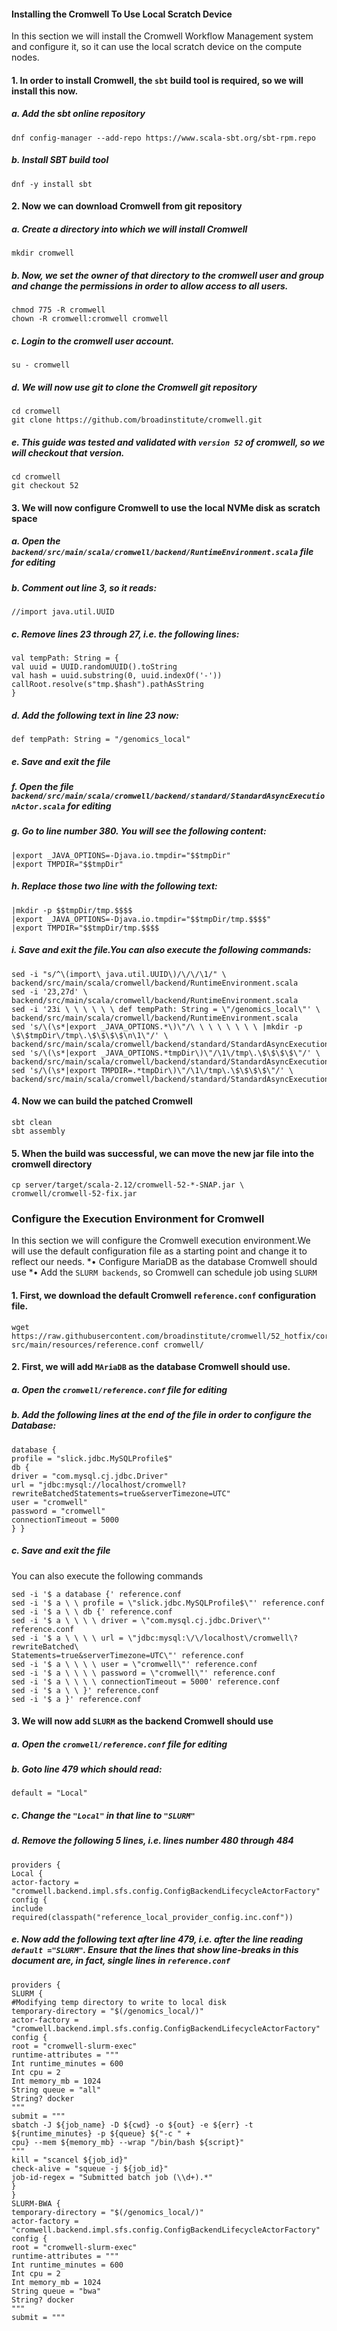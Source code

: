 ####

#### Installing the Cromwell To Use Local Scratch Device

In this section we will install the Cromwell Workflow Management system and configure it, so it can use the local scratch device on the compute nodes.

#### 1. In order to install Cromwell, the `sbt` build tool is required, so we will install this now.

##### a. Add the sbt online repository

```hocon
dnf config-manager --add-repo https://www.scala-sbt.org/sbt-rpm.repo
```

##### b. Install SBT build tool

```hocon
dnf -y install sbt
```

#### 2. Now we can download Cromwell from git repository

##### a. Create a directory into which we will install Cromwell

```hocon
mkdir cromwell
```

##### b. Now, we set the owner of that directory to the cromwell user and group and change the permissions in order to allow access to all users.

```hocon
chmod 775 -R cromwell
chown -R cromwell:cromwell cromwell
```

##### c. Login to the cromwell user account.

```hocon
su - cromwell
```

##### d. We will now use git to clone the Cromwell git repository

```hocon
cd cromwell
git clone https://github.com/broadinstitute/cromwell.git
```

##### e. This guide was tested and validated with `version 52` of cromwell, so we will checkout that version.

```hocon
cd cromwell
git checkout 52
```

#### 3. We will now configure Cromwell to use the local NVMe disk as scratch space

##### a. Open the `backend/src/main/scala/cromwell/backend/RuntimeEnvironment.scala` file for editing

##### b. Comment out line 3, so it reads:

```hocon
//import java.util.UUID
```

##### c. Remove lines 23 through 27, i.e. the following lines:

```hocon
val tempPath: String = {
val uuid = UUID.randomUUID().toString
val hash = uuid.substring(0, uuid.indexOf('-'))
callRoot.resolve(s"tmp.$hash").pathAsString
}
```

##### d. Add the following text in line 23 now:

```hocon
def tempPath: String = "/genomics_local"
```

##### e. Save and exit the file

##### f. Open the file `backend/src/main/scala/cromwell/backend/standard/StandardAsyncExecutionActor.scala` for editing

##### g. Go to line number 380. You will see the following content:

```hocon
|export _JAVA_OPTIONS=-Djava.io.tmpdir="$$tmpDir"
|export TMPDIR="$$tmpDir"
```


##### h. Replace those two line with the following text:

```hocon
|mkdir -p $$tmpDir/tmp.$$$$
|export _JAVA_OPTIONS=-Djava.io.tmpdir="$$tmpDir/tmp.$$$$"
|export TMPDIR="$$tmpDir/tmp.$$$$
```


##### i. Save and exit the file.You can also execute the following commands:

```hocon
sed -i "s/^\(import\ java.util.UUID\)/\/\/\1/" \
backend/src/main/scala/cromwell/backend/RuntimeEnvironment.scala
sed -i '23,27d' \
backend/src/main/scala/cromwell/backend/RuntimeEnvironment.scala
sed -i '23i \ \ \ \ \ \ def tempPath: String = \"/genomics_local\"' \
backend/src/main/scala/cromwell/backend/RuntimeEnvironment.scala
sed 's/\(\s*|export _JAVA_OPTIONS.*\)\"/\ \ \ \ \ \ \ \ |mkdir -p \$\$tmpDir\/tmp\.\$\$\$\$\n\1\"/' \
backend/src/main/scala/cromwell/backend/standard/StandardAsyncExecutionActor.scala
sed 's/\(\s*|export _JAVA_OPTIONS.*tmpDir\)\"/\1\/tmp\.\$\$\$\$\"/' \
backend/src/main/scala/cromwell/backend/standard/StandardAsyncExecutionActor.scala
sed 's/\(\s*|export TMPDIR=.*tmpDir\)\"/\1\/tmp\.\$\$\$\$\"/' \
backend/src/main/scala/cromwell/backend/standard/StandardAsyncExecutionActor.scala
```

#### 4. Now we can build the patched Cromwell

```hocon
sbt clean
sbt assembly
```

#### 5. When the build was successful, we can move the new jar file into the cromwell directory

```hocon
cp server/target/scala-2.12/cromwell-52-*-SNAP.jar \
cromwell/cromwell-52-fix.jar
```

### Configure the Execution Environment for Cromwell

In this section we will configure the Cromwell execution environment.We will use the default configuration file as a starting point and change it to reflect our needs.
*• Configure MariaDB as the database Cromwell should use
*• Add the `SLURM backends`, so Cromwell can schedule job using `SLURM`

#### 1. First, we download the default Cromwell `reference.conf` configuration file.

```hocon
wget https://raw.githubusercontent.com/broadinstitute/cromwell/52_hotfix/core/\
src/main/resources/reference.conf cromwell/
```

#### 2. First, we will add `MAriaDB` as the database Cromwell should use.

##### a. Open the `cromwell/reference.conf` file for editing

##### b. Add the following lines at the end of the file in order to configure the Database:

```hocon
database {
profile = "slick.jdbc.MySQLProfile$"
db {
driver = "com.mysql.cj.jdbc.Driver"
url = "jdbc:mysql://localhost/cromwell?rewriteBatchedStatements=true&serverTimezone=UTC"
user = "cromwell"
password = "cromwell"
connectionTimeout = 5000
} }
```

##### c. Save and exit the file

You can also execute the following commands

```hocon
sed -i '$ a database {' reference.conf
sed -i '$ a \ \ profile = \"slick.jdbc.MySQLProfile$\"' reference.conf
sed -i '$ a \ \ db {' reference.conf
sed -i '$ a \ \ \ \ driver = \"com.mysql.cj.jdbc.Driver\"' reference.conf
sed -i '$ a \ \ \ \ url = \"jdbc:mysql:\/\/localhost\/cromwell\?rewriteBatched\
Statements=true&serverTimezone=UTC\"' reference.conf
sed -i '$ a \ \ \ \ user = \"cromwell\"' reference.conf
sed -i '$ a \ \ \ \ password = \"cromwell\"' reference.conf
sed -i '$ a \ \ \ \ connectionTimeout = 5000' reference.conf
sed -i '$ a \ \ }' reference.conf
sed -i '$ a }' reference.conf
```


#### 3. We will now add `SLURM` as the backend Cromwell should use

##### a. Open the `cromwell/reference.conf` file for editing

##### b. Goto line 479 which should read:

```hocon
default = "Local"
```

##### c. Change the `"Local"` in that line to `"SLURM"`

##### d. Remove the following 5 lines, i.e. lines number 480 through 484

```hocon
providers {
Local {
actor-factory = "cromwell.backend.impl.sfs.config.ConfigBackendLifecycleActorFactory"
config {
include required(classpath("reference_local_provider_config.inc.conf"))
```

##### e. Now add the following text after line 479, i.e. after the line reading `default ="SLURM"`. Ensure that the lines that show line-breaks in this document are, in fact, single lines in `reference.conf`

```hocon
providers {
SLURM {
#Modifying temp directory to write to local disk
temporary-directory = "$(/genomics_local/)"
actor-factory = "cromwell.backend.impl.sfs.config.ConfigBackendLifecycleActorFactory"
config {
root = "cromwell-slurm-exec"
runtime-attributes = """
Int runtime_minutes = 600
Int cpu = 2
Int memory_mb = 1024
String queue = "all"
String? docker
"""
submit = """
sbatch -J ${job_name} -D ${cwd} -o ${out} -e ${err} -t ${runtime_minutes} -p ${queue} ${"-c " +
cpu} --mem ${memory_mb} --wrap "/bin/bash ${script}"
"""
kill = "scancel ${job_id}"
check-alive = "squeue -j ${job_id}"
job-id-regex = "Submitted batch job (\\d+).*"
}
}
SLURM-BWA {
temporary-directory = "$(/genomics_local/)"
actor-factory = "cromwell.backend.impl.sfs.config.ConfigBackendLifecycleActorFactory"
config {
root = "cromwell-slurm-exec"
runtime-attributes = """
Int runtime_minutes = 600
Int cpu = 2
Int memory_mb = 1024
String queue = "bwa"
String? docker
"""
submit = """
```


